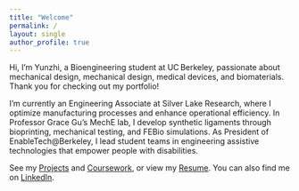 ```yaml
---
title: "Welcome"
permalink: /
layout: single
author_profile: true
---
```

Hi, I’m Yunzhi, a Bioengineering student at UC Berkeley, passionate about mechanical design, mechanical design, medical devices, and biomaterials. Thank you for checking out my portfolio! 

I’m currently an Engineering Associate at Silver Lake Research, where I optimize manufacturing processes and enhance operational efficiency. In Professor Grace Gu’s MechE lab, I develop synthetic ligaments through bioprinting, mechanical testing, and FEBio simulations. As President of EnableTech@Berkeley, I lead student teams in engineering assistive technologies that empower people with disabilities.

See my [Projects](/projects/) and [Coursework](/coursework/), or view my [Resume](https://lin-yunzhi.github.io/resume). You can also find me on [LinkedIn](https://www.linkedin.com/in/yunzhi-l/).
